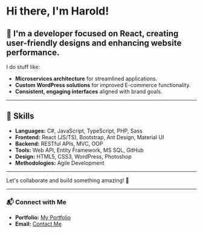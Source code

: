 # Hi there, I'm Harold!

## 👋 I'm a developer focused on **React**, creating user-friendly designs and enhancing website performance.

I do stuff like:
- **Microservices architecture** for streamlined applications.
- **Custom WordPress solutions** for improved E-commerce functionality.
- **Consistent, engaging interfaces** aligned with brand goals.

---

## 🔧 Skills

- **Languages:** C#, JavaScript, TypeScript, PHP, Sass
- **Frontend:** React (JS/TS), Bootstrap, Ant Design, Material UI
- **Backend:** RESTful APIs, MVC, OOP
- **Tools:** Web API, Entity Framework, MS SQL, GitHub
- **Design:** HTML5, CSS3, WordPress, Photoshop
- **Methodologies:** Agile Development

---

Let's collaborate and build something amazing! 🚀

---

### 📬 Connect with Me
- **Portfolio:** [My Portfolio](#)  
- **Email:** [Contact Me](mailto:haroldish.delacruz@example.com)


<!--
**harold-beep/harold-beep** is a ✨ _special_ ✨ repository because its `README.md` (this file) appears on your GitHub profile.

Here are some ideas to get you started:

- 🔭 I’m currently working on ...
- 🌱 I’m currently learning ...
- 👯 I’m looking to collaborate on ...
- 🤔 I’m looking for help with ...
- 💬 Ask me about ...
- 📫 How to reach me: ...
- 😄 Pronouns: ...
- ⚡ Fun fact: ...
-->
